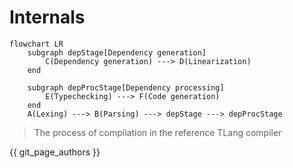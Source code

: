 Internals
=========

```mermaid
flowchart LR
	subgraph depStage[Dependency generation]
		C(Dependency generation) ---> D(Linearization)
	end

	subgraph depProcStage[Dependency processing]
		E(Typechecking) ---> F(Code generation)
	end
	A(Lexing) ---> B(Parsing) ---> depStage ---> depProcStage
```

> The process of compilation in the reference TLang compiler

{{ git_page_authors }}